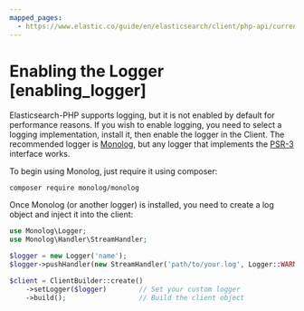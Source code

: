 ```yaml
---
mapped_pages:
  - https://www.elastic.co/guide/en/elasticsearch/client/php-api/current/enabling_logger.html
---
```


# Enabling the Logger [enabling_logger]

Elasticsearch-PHP supports logging, but it is not enabled by default for performance reasons. If you wish to enable logging, you need to select a logging implementation, install it, then enable the logger in the Client. The recommended logger is [Monolog](https://github.com/Seldaek/monolog), but any logger that implements the [PSR-3](https://www.php-fig.org/psr/psr-3/) interface works.

To begin using Monolog, just require it using composer:

```shell
composer require monolog/monolog
```

Once Monolog (or another logger) is installed, you need to create a log object and inject it into the client:

```php
use Monolog\Logger;
use Monolog\Handler\StreamHandler;

$logger = new Logger('name');
$logger->pushHandler(new StreamHandler('path/to/your.log', Logger::WARNING));

$client = ClientBuilder::create()
    ->setLogger($logger)        // Set your custom logger
    ->build();                  // Build the client object
```

